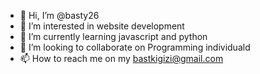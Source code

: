 - 👋 Hi, I’m @basty26
- 👀 I’m interested in website development 
- 🌱 I’m currently learning javascript and python 
- 💞️ I’m looking to collaborate on Programming individuald
- 📫 How to reach me on my bastkigizi@gmail.com 

<!---
basty26/basty26 is a ✨ special ✨ repository because its `README.md` (this file) appears on your GitHub profile.
You can click the Preview link to take a look at your changes.
--->
